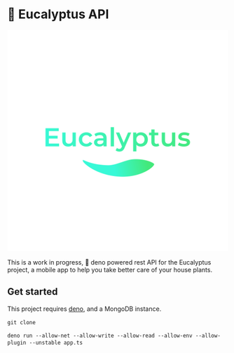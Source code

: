 # 🌱 Eucalyptus API

![eucalyptus-logo](eucalyptus-logo.svg)

This is a work in progress, 🦕 deno powered rest API for the Eucalyptus project, a mobile app to help you take better care of your house plants.

## Get started

This project requires [deno](https://deno.land/#installation), and a MongoDB instance. 

```shell
git clone
```

```shell
deno run --allow-net --allow-write --allow-read --allow-env --allow-plugin --unstable app.ts
```